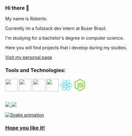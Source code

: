### Hi there 👋

My name is Roberto.

Currently im a fullstack dev intern at Buser Brasil.

I'm studying for a bachelor's degree in computer science.

Here you will find projects that i develop during my studies.

[Visit my personal page](https://rdemora2.github.io/D.Final---Pagina_Pessoal/)
<br> 

### Tools and Technologies:
<img src="https://cdn.jsdelivr.net/gh/devicons/devicon/icons/html5/html5-plain-wordmark.svg" width="40" height="40"/> <img src="https://cdn.jsdelivr.net/gh/devicons/devicon/icons/css3/css3-plain-wordmark.svg" width="40" height="40"/> <img src="https://cdn.jsdelivr.net/gh/devicons/devicon/icons/python/python-original.svg" width="40" height="40"/> <img src="https://cdn.jsdelivr.net/gh/devicons/devicon/icons/javascript/javascript-original.svg" width="40" height="40"/> <img src="https://raw.githubusercontent.com/devicons/devicon/1119b9f84c0290e0f0b38982099a2bd027a48bf1/icons/react/react-original.svg" width="40" height="40"/> <img src="https://raw.githubusercontent.com/devicons/devicon/1119b9f84c0290e0f0b38982099a2bd027a48bf1/icons/nodejs/nodejs-original.svg" width="40" height="41"/>
<br>
<br> 
      
<div style="display: flex">
<a href="https://github.com/Rdemora2">
<img height="165em" src="https://github-readme-stats.vercel.app/api/top-langs/?username=Rdemora2&langs_count=5&count_private=true&show_icons=true&theme=radical&title_color=36acd1&text_color=eeeee4&icon_color=eeeee4&layout=compact"/>
<img height="165em" src="https://github-readme-stats.vercel.app/api?username=Rdemora2&count_private=true&show_icons=true&theme=radical&title_color=36acd1&text_color=eeeee4&icon_color=eeeee4"/>
</div>
  


![Snake animation](https://github.com/lukemariano/lukemariano/blob/output/github-contribution-grid-snake.svg)
          
          
### Hope you like it!

